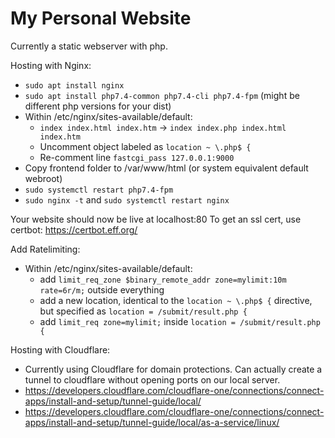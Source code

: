 # My Personal Website

Currently a static webserver with php.

Hosting with Nginx:
- `sudo apt install nginx`
- `sudo apt install php7.4-common php7.4-cli php7.4-fpm` (might be different php versions for your dist)
- Within /etc/nginx/sites-available/default:
    - `index index.html index.htm` -> `index index.php index.html index.htm`
    - Uncomment object labeled as `location ~ \.php$ {`
    - Re-comment line `fastcgi_pass 127.0.0.1:9000`
- Copy frontend folder to /var/www/html (or system equivalent default webroot)
- `sudo systemctl restart php7.4-fpm`
- `sudo nginx -t` and `sudo systemctl restart nginx`

Your website should now be live at localhost:80
To get an ssl cert, use certbot: https://certbot.eff.org/

Add Ratelimiting:
- Within /etc/nginx/sites-available/default:
    - add `limit_req_zone $binary_remote_addr zone=mylimit:10m rate=6r/m;` outside everything
    - add a new location, identical to the `location ~ \.php$ {` directive, but specified as `location = /submit/result.php {`
    - add `limit_req zone=mylimit;` inside `location = /submit/result.php {`

Hosting with Cloudflare:
 - Currently using Cloudflare for domain protections. Can actually create a tunnel to cloudflare without opening ports on our local server.
 - https://developers.cloudflare.com/cloudflare-one/connections/connect-apps/install-and-setup/tunnel-guide/local/
 - https://developers.cloudflare.com/cloudflare-one/connections/connect-apps/install-and-setup/tunnel-guide/local/as-a-service/linux/

